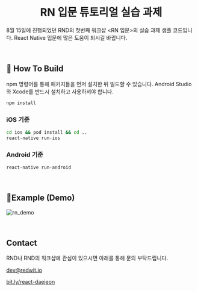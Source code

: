 # <center>RN 입문 튜토리얼 실습 과제</center>

8월 15일에 진행되었던 RND의 첫번째 워크샵 <RN  입문>의 실습 과제 샘플 코드입니다.
React Native 입문에 많은 도움이 되시길 바랍니다.

<br />

## 📌  How To Build
npm 명령어를 통해 패키지들을 먼저 설치한 뒤 빌드할 수 있습니다.
Android Studio와 Xcode를 반드시 설치하고 사용하셔야 합니다.

```bash
npm install
```

### iOS 기준
```bash
cd ios && pod install && cd ..
react-native run-ios
```

### Android 기준
```bash
react-native run-android
```

<br />

## 📱Example (Demo)
![rn_demo](https://user-images.githubusercontent.com/33215408/90332655-a9646080-dff9-11ea-9467-4ce3d3af93e8.gif)

<br />

## Contact
RND나 RND의 워크샵에 관심이 있으시면 아래를 통해 문의 부탁드립니다.

dev@redwit.io

[bit.ly/react-daejeon](bit.ly/react-daejeon)

